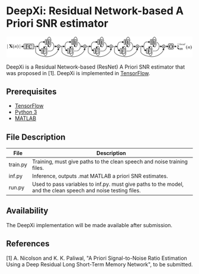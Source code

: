 # DeepXi: Residual Network-based A Priori SNR estimator

![](./fig.png "My crude attempt at drawing Renee French's Go Gopher.")


DeepXi is a Residual Network-based (ResNet) A Priori SNR estimator that was proposed in [1]. DeepXi is implemented in [TensorFlow](https://www.tensorflow.org/). 

## Prerequisites
* [TensorFlow](https://www.tensorflow.org/)
* [Python 3](https://www.python.org/)
* [MATLAB](https://www.mathworks.com/products/matlab.html)

## File Description
File | Description
--------| -----------  
train.py | Training, must give paths to the clean speech and noise training files.
inf.py | Inference, outputs .mat MATLAB a priori SNR estimates.
run.py | Used to pass variables to inf.py. must give paths to the model, and the clean speech and noise testing files.

## Availability
The DeepXi implementation will be made available after submission.

## References
[1] A. Nicolson and K. K. Paliwal, "A Priori Signal-to-Noise Ratio Estimation Using a Deep Residual Long Short-Term Memory Network", to be submitted.
